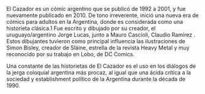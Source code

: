 El Cazador es un cómic argentino que se publicó de 1992 a 2001, y fue nuevamente publicado en 2010. De tono irreverente, inició una nueva era de cómics para adultos en la Argentina, donde es considerada como una historieta clásica.1​ Fue escrito y dibujado por su creador, el uruguayo/argentino Jorge Lucas, junto a Mauro Cascioli, Claudio Ramírez . Estos dibujantes tuvieron como principal influencia las ilustraciones de Simon Bisley, creador de Sláine, estrella de la revista Heavy Metal y muy reconocido por su trabajo en Lobo, de DC Comics.

Una constante de las historietas de El Cazador es el uso en los diálogos de la jerga coloquial argentina más procaz, al igual que una ácida crítica a la sociedad y establishment político de la Argentina durante la década de 1990.
